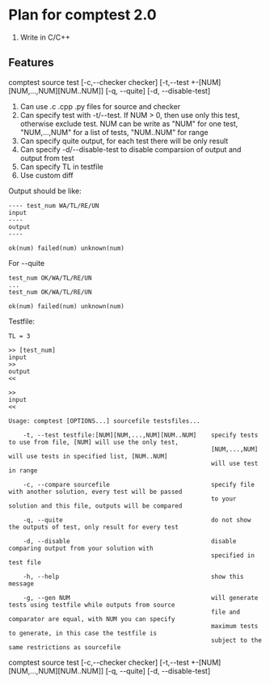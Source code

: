 # Plan for comptest 2.0

1. Write in C/C++

## Features

comptest source test [-c,--checker checker] [-t,--test
+-[NUM][NUM,...,NUM][NUM..NUM]] [-q, --quite] [-d, --disable-test]

1. Can use .c .cpp .py files for source and checker
2. Can specify test with -t/--test. If NUM > 0, then use only this test,
   otherwise exclude test. NUM can be write as "NUM" for one test, "NUM,...,NUM"
   for a list of tests, "NUM..NUM" for range
3. Can specify quite output, for each test there will be only result
4. Can specify -d/--disable-test to disable comparsion of output and output from
   test
5. Can specify TL in testfile
6. Use custom diff

Output should be like:

```
---- test_num WA/TL/RE/UN
input
----
output
----

ok(num) failed(num) unknown(num)
```

For --quite

```
test_num OK/WA/TL/RE/UN
...
test_num OK/WA/TL/RE/UN

ok(num) failed(num) unknown(num)
```

Testfile:

```
TL = 3

>> [test_num]
input
>>
output
<<

>>
input
<<
```

```
Usage: comptest [OPTIONS...] sourcefile testsfiles...

    -t, --test testfile:[NUM][NUM,...,NUM][NUM..NUM]    specify tests to use from file, [NUM] will use the only test,
                                                        [NUM,...,NUM] will use tests in specified list, [NUM..NUM]
                                                        will use test in range

    -c, --compare sourcefile                            specify file with another solution, every test will be passed
                                                        to your solution and this file, outputs will be compared

    -q, --quite                                         do not show the outputs of test, only result for every test

    -d, --disable                                       disable comparing output from your solution with
                                                        specified in test file

    -h, --help                                          show this message

    -g, --gen NUM                                       will generate tests using testfile while outputs from source
                                                        file and comparator are equal, with NUM you can specify
                                                        maximum tests to generate, in this case the testfile is
                                                        subject to the same restrictions as sourcefile
```

comptest source test [-c,--checker checker] [-t,--test
+-[NUM][NUM,...,NUM][NUM..NUM]] [-q, --quite] [-d, --disable-test]
